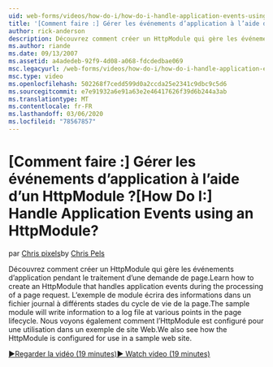 ```yaml
---
uid: web-forms/videos/how-do-i/how-do-i-handle-application-events-using-an-httpmodule
title: '[Comment faire :] Gérer les événements d’application à l’aide d’un HttpModule ? | Microsoft Docs'
author: rick-anderson
description: Découvrez comment créer un HttpModule qui gère les événements d’application pendant le traitement d’une demande de page. L’exemple de module écrira des informations dans un journal...
ms.author: riande
ms.date: 09/13/2007
ms.assetid: a4adedeb-92f9-4d08-a068-fdcdedbae069
msc.legacyurl: /web-forms/videos/how-do-i/how-do-i-handle-application-events-using-an-httpmodule
msc.type: video
ms.openlocfilehash: 502268f7cedd599d0a2ccda25e2341c9dbc9c5d6
ms.sourcegitcommit: e7e91932a6e91a63e2e46417626f39d6b244a3ab
ms.translationtype: MT
ms.contentlocale: fr-FR
ms.lasthandoff: 03/06/2020
ms.locfileid: "78567857"
---
```

# <a name="how-do-i-handle-application-events-using-an-httpmodule"></a><span data-ttu-id="d0356-105">[Comment faire :] Gérer les événements d’application à l’aide d’un HttpModule ?</span><span class="sxs-lookup"><span data-stu-id="d0356-105">[How Do I:] Handle Application Events using an HttpModule?</span></span>

<span data-ttu-id="d0356-106">par [Chris pixels](https://twitter.com/chrispels)</span><span class="sxs-lookup"><span data-stu-id="d0356-106">by [Chris Pels](https://twitter.com/chrispels)</span></span>

<span data-ttu-id="d0356-107">Découvrez comment créer un HttpModule qui gère les événements d’application pendant le traitement d’une demande de page.</span><span class="sxs-lookup"><span data-stu-id="d0356-107">Learn how to create an HttpModule that handles application events during the processing of a page request.</span></span> <span data-ttu-id="d0356-108">L’exemple de module écrira des informations dans un fichier journal à différents stades du cycle de vie de la page.</span><span class="sxs-lookup"><span data-stu-id="d0356-108">The sample module will write information to a log file at various points in the page lifecycle.</span></span> <span data-ttu-id="d0356-109">Nous voyons également comment l’HttpModule est configuré pour une utilisation dans un exemple de site Web.</span><span class="sxs-lookup"><span data-stu-id="d0356-109">We also see how the HttpModule is configured for use in a sample web site.</span></span>

[<span data-ttu-id="d0356-110">&#9654;Regarder la vidéo (19 minutes)</span><span class="sxs-lookup"><span data-stu-id="d0356-110">&#9654; Watch video (19 minutes)</span></span>](https://channel9.msdn.com/Blogs/ASP-NET-Site-Videos/how-do-i-handle-application-events-using-an-httpmodule)
